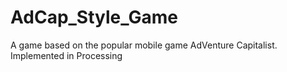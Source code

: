 # AdCap_Style_Game
A game based on the popular mobile game AdVenture Capitalist.  Implemented in Processing
